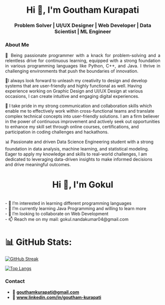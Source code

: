 <h1 align="center">Hi 👋, I'm Goutham Kurapati</h1>
<h3 align="center">Problem Solver | UI/UX Designer | Web Developer | Data Scientist | ML Engineer</h3>

<h3 align="left">About Me</h3>
<p style="text-align: justify">
🚀 Being passionate programmer with a knack for problem-solving and a relentless drive for continuous learning, equipped with a strong foundation in various programming languages like Python, C++, and Java. I thrive in challenging environments that push the boundaries of innovation. 

🌟I always look forward to unleash my creativity to design and develop systems that are user-friendly and highly functional as well. Having experience working on Graphic Design and UI/UX Design at various occasions, I can create intuitive and engaging digital experiences.

🤝 I take pride in my strong communication and collaboration skills which enable me to effectively work within cross-functional teams and translate complex technical concepts into user-friendly solutions. I am a firm believer in the power of continuous improvement and actively seek out opportunities to enhance my skill set through online courses, certifications, and participation in coding challenges and hackathons.

📊 Passionate and driven Data Science Engineering student with a strong foundation in data analysis, machine learning, and statistical modeling. Eager to apply my knowledge and skills to real-world challenges, I am dedicated to leveraging data-driven insights to make informed decisions and drive meaningful outcomes.
</p>

<h1 align="center">Hi 👋, I'm Gokul</h1></br>
- 👀 I’m interested in learning different programming languages</br>
- 🌱 I’m currently learning Java Programming and willing to learn more</br>
- 💞 I’m looking to collaborate on Web Development</br>
- 📫 Reach me on my mail: gokul.nandakumar04@gmail.com
<br/>



# 📊 GitHub Stats:


[![GitHub Streak](https://streak-stats.demolab.com/?user=gouthamkurapati13&theme=dark)](https://git.io/streak-stats)

[![Top Langs](https://github-readme-stats.vercel.app/api/top-langs/?username=gouthamkurapati13&layout=compact&theme=vision-friendly-dark)](https://github.com/gouthamkurapati13/github-readme-stats)



<h3 align="left">Contact</h3>

- 📧 **gouthamkurapati@gmail.com** <br>
- 🔗 **www.linkedin.com/in/goutham-kurapati**

